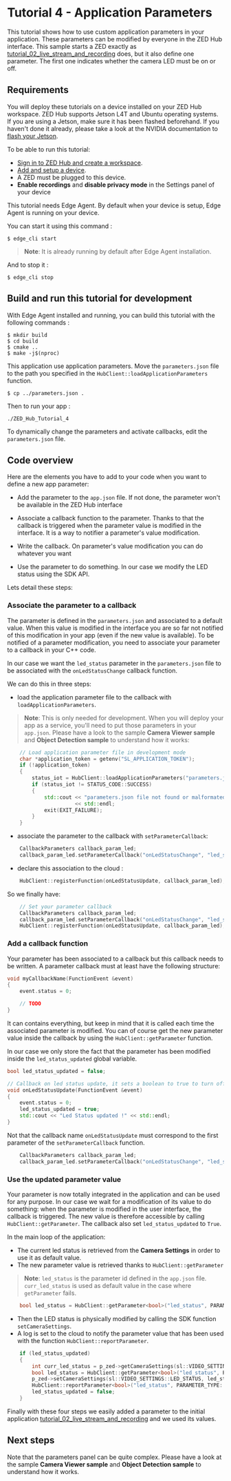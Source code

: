 # Tutorial 4 - Application Parameters

This tutorial shows how to use custom application parameters in your application. These parameters can be modified by everyone in the ZED Hub interface.
This sample starts a ZED exactly as [tutorial_02_live_stream_and_recording](/tutorials/tutorial_02_live_stream_and_recording/README.md) does, but it also define one parameter. The first one indicates whether the camera LED must be on or off.

## Requirements
You will deploy these tutorials on a device installed on your ZED Hub workspace. ZED Hub supports Jetson L4T and Ubuntu operating systems. If you are using a Jetson, make sure it has been flashed beforehand. If you haven't done it already, please take a look at the NVIDIA documentation to [flash your Jetson](https://docs.nvidia.com/sdk-manager/install-with-sdkm-jetson/index.html).

To be able to run this tutorial:
- [Sign in to ZED Hub and create a workspace](https://www.stereolabs.com/docs/cloud/overview/get-workspace/).
- [Add and setup a device](https://www.stereolabs.com/docs/cloud/overview/setup-device/).
- A ZED must be plugged to this device.
- **Enable recordings** and **disable privacy mode** in the Settings panel of your device

This tutorial needs Edge Agent. By default when your device is setup, Edge Agent is running on your device.

You can start it using this command :
```
$ edge_cli start
```

> **Note**: It is already running by default after Edge Agent installation.

And to stop it :
```
$ edge_cli stop
```

## Build and run this tutorial for development

With Edge Agent installed and running, you can build this tutorial with the following commands :
```
$ mkdir build
$ cd build
$ cmake ..
$ make -j$(nproc)
```

This application use application parameters. Move the `parameters.json` file to the path you specified in the `HubClient::loadApplicationParameters` function.
```
$ cp ../parameters.json .
```

Then to run your app :
```
./ZED_Hub_Tutorial_4
```

To dynamically change the parameters and activate callbacks, edit the `parameters.json` file.

## Code overview

Here are the elements you have to add to your code when you want to define a new app parameter:

- Add the parameter to the `app.json` file. If not done, the parameter won't be available in the ZED Hub interface

- Associate a callback function to the parameter. Thanks to that the callback is triggered when the parameter value is modified in the interface. It is a way to notifier a parameter's value modification.

- Write the callback. On parameter's value modification you can do whatever you want

- Use the parameter to do something. In our case we modify the LED status using the SDK API.

Lets detail these steps:

### Associate the parameter to a callback

The parameter is defined in the `parameters.json` and associated to a default value. When this value is modified in the interface you are so far not notified of this modification in your app (even if the new value is available). To be notified of a parameter modification, you need to associate your parameter to a callback in your C++ code.

In our case we want the `led_status` parameter in the `parameters.json` file to be associated with the `onLedStatusChange` callback function.

We can do this in three steps:

- load the application parameter file to the callback with `loadApplicationParameters`.

> **Note**: This is only needed for development. When you will deploy your app as a service, you'll need to put those parameters in your `app.json`. Please have a look to the sample **Camera Viewer sample** and **Object Detection sample** to understand how it works:

```c++
    // Load application parameter file in development mode
    char *application_token = getenv("SL_APPLICATION_TOKEN");
    if (!application_token)
    {
        status_iot = HubClient::loadApplicationParameters("parameters.json");
        if (status_iot != STATUS_CODE::SUCCESS)
        {
            std::cout << "parameters.json file not found or malformated"
                      << std::endl;
            exit(EXIT_FAILURE);
        }
    }
```

- associate the parameter to the callback with `setParameterCallback`:

```c++
    CallbackParameters callback_param_led;
    callback_param_led.setParameterCallback("onLedStatusChange", "led_status", CALLBACK_TYPE::ON_PARAMETER_UPDATE, PARAMETER_TYPE::DEVICE);
```

- declare this association to the cloud :

```c++
    HubClient::registerFunction(onLedStatusUpdate, callback_param_led);
```

So we finally have:
```c++
    // Set your parameter callback
    CallbackParameters callback_param_led;
    callback_param_led.setParameterCallback("onLedStatusChange", "led_status", CALLBACK_TYPE::ON_PARAMETER_UPDATE, PARAMETER_TYPE::DEVICE);
    HubClient::registerFunction(onLedStatusUpdate, callback_param_led);
```

### Add a callback function

Your parameter has been associated to a callback but this callback needs to be written.
A parameter callback must at least have the following structure:
```c++
void myCallbackName(FunctionEvent &event)
{
    event.status = 0;

    // TODO
}
```
It can contains everything, but keep in mind that it is called each time the associated parameter is modified. You can of course get the new parameter value inside the callback by using the `HubClient::getParameter` function.

In our case we only store the fact that the parameter has been modified inside the `led_status_updated` global variable.

```c++
bool led_status_updated = false;

// Callback on led status update, it sets a boolean to true to turn off/on the led status in the main loop.
void onLedStatusUpdate(FunctionEvent &event)
{
    event.status = 0;
    led_status_updated = true;
    std::cout << "Led Status updated !" << std::endl;
}
```

Not that the callback name `onLedStatusUpdate` must correspond to the first parameter of the `setParameterCallback` function.

```c++
    CallbackParameters callback_param_led;
    callback_param_led.setParameterCallback("onLedStatusChange", "led_status", CALLBACK_TYPE::ON_PARAMETER_UPDATE, PARAMETER_TYPE::DEVICE);

```

### Use the updated parameter value

Your parameter is now totally integrated in the application and can be used for any purpose. In our case we wait for a modification of its value to do something: when the parameter is modified in the user interface, the callback is triggered. The new value is therefore accessible by calling `HubClient::getParameter`. The callback also set `led_status_updated` to `True`.

In the main loop of the application:
- The current led status is retrieved from the **Camera Settings** in order to use it as default value.
- The new parameter value is retrieved thanks to `HubClient::getParameter`
> **Note**: `led_status` is the parameter id defined in the `app.json` file.
  `curr_led_status` is used as default value in the case where `getParameter` fails.
```c++
    bool led_status = HubClient::getParameter<bool>("led_status", PARAMETER_TYPE::DEVICE, curr_led_status);

```

- Then the LED status is physically modified by calling the SDK function `setCameraSettings`.
- A log is set to the cloud to notify the parameter value that has been used with the function `HubClient::reportParameter`.

```c++
    if (led_status_updated)
    {
        int curr_led_status = p_zed->getCameraSettings(sl::VIDEO_SETTINGS::LED_STATUS);
        bool led_status = HubClient::getParameter<bool>("led_status", PARAMETER_TYPE::DEVICE, curr_led_status);
        p_zed->setCameraSettings(sl::VIDEO_SETTINGS::LED_STATUS, led_status);
        HubClient::reportParameter<bool>("led_status", PARAMETER_TYPE::DEVICE, led_status);
        led_status_updated = false;
    }
```


Finally with these four steps we easily added a parameter to the initial application [tutorial_02_live_stream_and_recording](/tutorials/tutorial_02_live_stream_and_recording/README.md) and we used its values.


## Next steps

Note that the parameters panel can be quite complex. Please have a look at the sample **Camera Viewer sample** and **Object Detection sample** to understand how it works.


